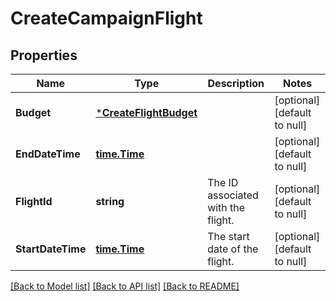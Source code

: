 # CreateCampaignFlight

## Properties
Name | Type | Description | Notes
------------ | ------------- | ------------- | -------------
**Budget** | [***CreateFlightBudget**](CreateFlightBudget.md) |  | [optional] [default to null]
**EndDateTime** | [**time.Time**](time.Time.md) |  | [optional] [default to null]
**FlightId** | **string** | The ID associated with the flight. | [optional] [default to null]
**StartDateTime** | [**time.Time**](time.Time.md) | The start date of the flight. | [optional] [default to null]

[[Back to Model list]](../README.md#documentation-for-models) [[Back to API list]](../README.md#documentation-for-api-endpoints) [[Back to README]](../README.md)

